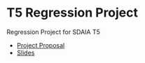 # T5 Regression Project

Regression Project for SDAIA T5

* [Project Proposal](Project_Proposal.md)
* [Slides](IMDB_Regression.pdf)
